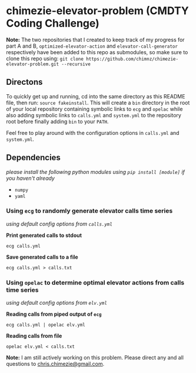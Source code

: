# chimezie-elevator-problem (CMDTY Coding Challenge)

**Note:** The two repositories that I created to keep track of my progress for
part A and B, `optimized-elevator-action` and `elevator-call-generator`
respectively have been added to this repo as submodules, so make sure
to clone this repo using:
`git clone https://github.com/chimnz/chimezie-elevator-problem.git --recursive`

## Directons
To quickly get up and running, cd into the same directory as this README file,
then run: `source fakeinstall`. This will create a `bin` directory
in the root of your local repository containing symbolic links to
`ecg` and `opelac` while also adding symbolic links to
`calls.yml` and `system.yml` to the repository root before finally
adding `bin` to your `PATH`.

Feel free to play around with the configuration options in
`calls.yml` and `system.yml`.

## Dependencies
*please install the following python modules using `pip install [module]` if you haven't already*
* `numpy`
* `yaml`

### Using `ecg` to randomly generate elevator calls time series
*using default config options from `calls.yml`*

**Print generated calls to stdout**

`ecg calls.yml`

**Save generated calls to a file**

`ecg calls.yml > calls.txt`

### Using `opelac` to determine optimal elevator actions from calls time series
*using default config options from `elv.yml`*

**Reading calls from piped output of `ecg`**

`ecg calls.yml | opelac elv.yml`

**Reading calls from file**

`opelac elv.yml < calls.txt`

**Note:** I am still actively working on this problem.
Please direct any and all questions to <chris.chimezie@gmail.com>.